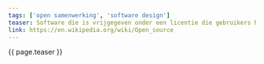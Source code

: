 ```yaml
---
tags: ['open samenwerking', 'software design']
teaser: Software die is vrijgegeven onder een licentie die gebruikers het recht geeft om de broncode te bestuderen, aan te passen, te verspreiden en vrij te gebruiken.
link: https://en.wikipedia.org/wiki/Open_source
---
```

{{ page.teaser }}